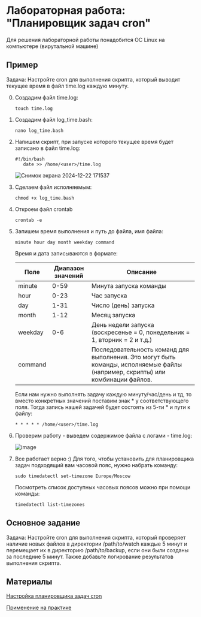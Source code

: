 # Лабораторная работа: "Планировщик задач cron"
Для решения лабораторной работы понадобится ОС Linux на компьютере (вирутальной машине)
## Пример
Задача: Настройте cron для выполнения скрипта, который выводит текущее время в файл time.log каждую минуту.

0) Создадим файл time.log:
   ```
   touch time.log
   ```
1) Создадим файл log_time.bash:
   ```
   nano log_time.bash
   ```
2) Напишем скрипт, при запуске которого текущее время будет записано в файл time.log:
   ```
   #!/bin/bash
      date >> /home/<user>/time.log
   ```
   ![Снимок экрана 2024-12-22 171537](https://github.com/user-attachments/assets/50aaa30a-4b79-4534-ba69-d5017cf69449)


3) Сделаем файл исполняемым:
   ```
   chmod +x log_time.bash
   ```
4) Откроем файл crontab
   ```
   crontab -e
   ```
5) Запишем время выполнения и путь до файла, имя файла:
   
   ```
   minute hour day month weekday command
   ```
   
   Время и дата записываются в формате:
   
   | Поле     | Диапазон значений | Описание                                                                                                                 |
   |----------|-------------------|--------------------------------------------------------------------------------------------------------------------------|
   | minute   | 0-59              | Минута запуска команды                                                                                                   |
   | hour     | 0-23              | Час запуска                                                                                                              |
   | day      | 1-31              | Число (день) запуска                                                                                                     |
   | month    | 1-12              | Месяц запуска                                                                                                            |
   | weekday  | 0-6               | День недели запуска (воскресенье = 0, понедельник = 1, вторник = 2 и т.д.)                                             |
   | command  |                   | Последовательность команд для выполнения. Это могут быть команды, исполняемые файлы (например, скрипты) или комбинации файлов. |

   Если нам нужно выполнять задачу каждую минуту/час/день и тд, то вместо конкретных значений поставим знак * у соответствующего поля. 
   Тогда запись нашей задачей будет состоять из 5-ти * и пути к файлу:
   ```
   * * * * * /home/<user>/time.log
   ```
6) Проверим работу - выведем содержимое файла с логами - time.log:
   
   ![image](https://github.com/user-attachments/assets/d8dbab26-baeb-4387-a6a0-45b2d81ab743)

7) Все работает верно :) Для того, чтобы установить для планировщика задач подходящий вам часовой пояс, нужно набрать команду:
   ```
   sudo timedatectl set-timezone Europe/Moscow
   ```
   Посмотреть список доступных часовых поясов можно при помощи команды:
   ```
   timedatectl list-timezones
   ``` 

## Основное задание

Задача: Настройте cron для выполнения скрипта, который проверяет наличие новых файлов в директории /path/to/watch каждые 5 минут и перемещает их в директорию /path/to/backup, если они были созданы за последние 5 минут. Также добавьте логирование результатов выполнения скрипта.

##  Материалы

[Настройка планировщика задач cron](https://1cloud.ru/help/linux/kak-nastroit-planirovshchik-cron-na-crontab-linux)

[Применение на практике](https://habr.com/ru/companies/skillfactory/articles/656423/)

